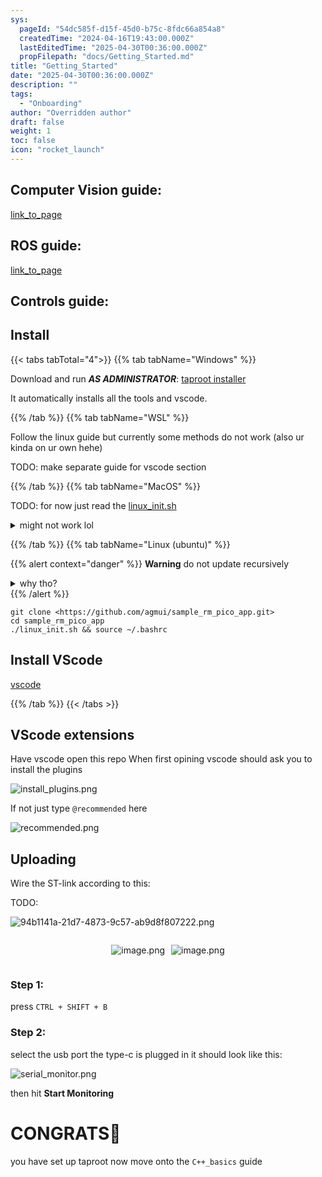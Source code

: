 ```yaml
---
sys:
  pageId: "54dc585f-d15f-45d0-b75c-8fdc66a854a8"
  createdTime: "2024-04-16T19:43:00.000Z"
  lastEditedTime: "2025-04-30T00:36:00.000Z"
  propFilepath: "docs/Getting_Started.md"
title: "Getting_Started"
date: "2025-04-30T00:36:00.000Z"
description: ""
tags:
  - "Onboarding"
author: "Overridden author"
draft: false
weight: 1
toc: false
icon: "rocket_launch"
---
```


## Computer Vision guide:

[link_to_page](86d45bc0-388b-4d26-8848-44f255f73d0e)

## ROS guide:

[link_to_page](3c76c1de-ec8f-46d6-8b0a-294005edc2d5)

## Controls guide:

## Install

{{< tabs tabTotal="4">}}
{{% tab tabName="Windows" %}}

Download and run _**AS ADMINISTRATOR**_: [taproot installer](https://github.com/Thornbots/TeachingFreshies/releases/tag/1.0)

It automatically installs all the tools and vscode.

{{% /tab %}}
{{% tab tabName="WSL" %}}

Follow the linux guide but currently some methods do not work (also ur kinda on ur own hehe)

TODO: make separate guide for vscode section

{{% /tab %}}
{{% tab tabName="MacOS" %}}

TODO: for now just read the [linux_init.sh](https://github.com/agmui/sample_rm_pico_app/blob/main/linux_init.sh)

<details>
<summary>might not work lol</summary>

`brew install libusb pkg-config`

Next install: [vscode](https://code.visualstudio.com/Download)

</details>

{{% /tab %}}
{{% tab tabName="Linux (ubuntu)" %}}

{{% alert context="danger" %}}
**Warning** do not update recursively
<details>
<summary>why tho?</summary>
There are some submodules that may go on for a while (like tinyusb) and I highly
recommend you don't need to get them.
If you want to see what submodules I update just look in `linux_init.sh`
</details>
{{% /alert %}}

```shell
git clone <https://github.com/agmui/sample_rm_pico_app.git>
cd sample_rm_pico_app
./linux_init.sh && source ~/.bashrc
```

## Install VScode

[vscode](https://code.visualstudio.com/Download)

{{% /tab %}}
{{< /tabs >}}

## VScode extensions

Have vscode open this repo
When first opining vscode should ask you to install the plugins

![install_plugins.png](https://prod-files-secure.s3.us-west-2.amazonaws.com/d518164a-d88e-44d1-a4ee-3adb3bd8bce0/89bd30f0-1825-4e77-867b-0a41ce370880/install_plugins.png?X-Amz-Algorithm=AWS4-HMAC-SHA256&X-Amz-Content-Sha256=UNSIGNED-PAYLOAD&X-Amz-Credential=ASIAZI2LB466ZA7DCRZ3%2F20250726%2Fus-west-2%2Fs3%2Faws4_request&X-Amz-Date=20250726T150802Z&X-Amz-Expires=3600&X-Amz-Security-Token=IQoJb3JpZ2luX2VjEDYaCXVzLXdlc3QtMiJGMEQCICyGWb6w48%2F2v3Em96XfyYJkCZeWoR1AMgT8k9E2WzQpAiALbn2koYTbAzdojLYBztpChA16F3ABopTHQdFMvih%2BQir%2FAwhfEAAaDDYzNzQyMzE4MzgwNSIMF5MNmxOW4Bg2ynhlKtwDw9yCznbO4wZFHoGupBXDh1MEYXe8oc7ta3HBjfno6xieBCUwz1immS3ki5taNOKXrTaR13nrwF3v5oY6RinIUJ9gjhGhEGNhv694XyEPAtsObPCW%2BA9HzH045LKmSLMe6YZneoQ9eKKmrYyybKc8%2FFlfKmm1WrueoYvEyqMmFHdwqHAwEbb2m6zH%2FWSW7vseCfbMjRTEIAKadM14XayOnFpxKK99%2BdHCGLJNy6zd5kvtTWgCvHa9AOpQULFaPbjfQoSgPGADPuOiuhAe7en26a430BlwZpwYrn%2BJLG1mx8twzfqNZeoOd2Nxr3TW50t6gkHAnSaXEd%2BUxljP56HgZlM3Qp8mE9FKxJwTK2s1frCYz3En%2BJ2DQUMzlDpzTSzkvPYPsMfe9QC4HJNWtL7GkBYsc69egazuLU7sfDqECvFYt835qxxXrGz0O0%2FyEIGbRho1%2ByDQOeSfwz04i6iwZn26zHS8pJykCF6eooIZQKztAOSEJ7Y%2Be6X8vPh4JmlV%2BaAOJfkkoUuzVOhGwZEtrDrQnRjjtC%2FWYneuEdPihqic9i%2FlR2hmZNy%2B4pDPUu24DQI5sx5%2ByDpu%2Fsl7YB1W4DDlduzE%2FaB7tB9%2F7E0qt0GzIpZQcadI8mTRGnMwusGTxAY6pgFrck45KgqaPQVUkRcn0GJw8cDLCq84n1K9xMbv7kgjc5Pfhl53YX8WR04P8hIqopGnPXY6VIH2tAVPrAOmGTsIWGaN8VtMBDV%2Bxd8IXOPpomrQxrPFDzT6A7yvBPzRg8Yuvx8Y7%2FNOuM0udOVGzMpbdmq%2BElyMhABSGKdlGq7zkms0BbeDXtIwagVwRO5d0VLGsC9%2B0tNGBWZhmnWyzHS5mQrCwejH&X-Amz-Signature=7bb1ade0a1d64811e31836fc416351118ba8378a59fb5f654ad73f07e7e730cc&X-Amz-SignedHeaders=host&x-amz-checksum-mode=ENABLED&x-id=GetObject)

If not just type `@recommended` here  

![recommended.png](https://prod-files-secure.s3.us-west-2.amazonaws.com/d518164a-d88e-44d1-a4ee-3adb3bd8bce0/61e661e9-5d85-4dfc-be0d-8d2097a5e793/recommended.png?X-Amz-Algorithm=AWS4-HMAC-SHA256&X-Amz-Content-Sha256=UNSIGNED-PAYLOAD&X-Amz-Credential=ASIAZI2LB466ZA7DCRZ3%2F20250726%2Fus-west-2%2Fs3%2Faws4_request&X-Amz-Date=20250726T150802Z&X-Amz-Expires=3600&X-Amz-Security-Token=IQoJb3JpZ2luX2VjEDYaCXVzLXdlc3QtMiJGMEQCICyGWb6w48%2F2v3Em96XfyYJkCZeWoR1AMgT8k9E2WzQpAiALbn2koYTbAzdojLYBztpChA16F3ABopTHQdFMvih%2BQir%2FAwhfEAAaDDYzNzQyMzE4MzgwNSIMF5MNmxOW4Bg2ynhlKtwDw9yCznbO4wZFHoGupBXDh1MEYXe8oc7ta3HBjfno6xieBCUwz1immS3ki5taNOKXrTaR13nrwF3v5oY6RinIUJ9gjhGhEGNhv694XyEPAtsObPCW%2BA9HzH045LKmSLMe6YZneoQ9eKKmrYyybKc8%2FFlfKmm1WrueoYvEyqMmFHdwqHAwEbb2m6zH%2FWSW7vseCfbMjRTEIAKadM14XayOnFpxKK99%2BdHCGLJNy6zd5kvtTWgCvHa9AOpQULFaPbjfQoSgPGADPuOiuhAe7en26a430BlwZpwYrn%2BJLG1mx8twzfqNZeoOd2Nxr3TW50t6gkHAnSaXEd%2BUxljP56HgZlM3Qp8mE9FKxJwTK2s1frCYz3En%2BJ2DQUMzlDpzTSzkvPYPsMfe9QC4HJNWtL7GkBYsc69egazuLU7sfDqECvFYt835qxxXrGz0O0%2FyEIGbRho1%2ByDQOeSfwz04i6iwZn26zHS8pJykCF6eooIZQKztAOSEJ7Y%2Be6X8vPh4JmlV%2BaAOJfkkoUuzVOhGwZEtrDrQnRjjtC%2FWYneuEdPihqic9i%2FlR2hmZNy%2B4pDPUu24DQI5sx5%2ByDpu%2Fsl7YB1W4DDlduzE%2FaB7tB9%2F7E0qt0GzIpZQcadI8mTRGnMwusGTxAY6pgFrck45KgqaPQVUkRcn0GJw8cDLCq84n1K9xMbv7kgjc5Pfhl53YX8WR04P8hIqopGnPXY6VIH2tAVPrAOmGTsIWGaN8VtMBDV%2Bxd8IXOPpomrQxrPFDzT6A7yvBPzRg8Yuvx8Y7%2FNOuM0udOVGzMpbdmq%2BElyMhABSGKdlGq7zkms0BbeDXtIwagVwRO5d0VLGsC9%2B0tNGBWZhmnWyzHS5mQrCwejH&X-Amz-Signature=9af6389768ce13469841089e8354c666afe304301c67744ca00c25570cbca423&X-Amz-SignedHeaders=host&x-amz-checksum-mode=ENABLED&x-id=GetObject)

## Uploading

Wire the ST-link according to this:

TODO:

![94b1141a-21d7-4873-9c57-ab9d8f807222.png](https://prod-files-secure.s3.us-west-2.amazonaws.com/d518164a-d88e-44d1-a4ee-3adb3bd8bce0/e5fad17d-ab82-4300-9f4c-505ab4b1202c/94b1141a-21d7-4873-9c57-ab9d8f807222.png?X-Amz-Algorithm=AWS4-HMAC-SHA256&X-Amz-Content-Sha256=UNSIGNED-PAYLOAD&X-Amz-Credential=ASIAZI2LB466ZA7DCRZ3%2F20250726%2Fus-west-2%2Fs3%2Faws4_request&X-Amz-Date=20250726T150802Z&X-Amz-Expires=3600&X-Amz-Security-Token=IQoJb3JpZ2luX2VjEDYaCXVzLXdlc3QtMiJGMEQCICyGWb6w48%2F2v3Em96XfyYJkCZeWoR1AMgT8k9E2WzQpAiALbn2koYTbAzdojLYBztpChA16F3ABopTHQdFMvih%2BQir%2FAwhfEAAaDDYzNzQyMzE4MzgwNSIMF5MNmxOW4Bg2ynhlKtwDw9yCznbO4wZFHoGupBXDh1MEYXe8oc7ta3HBjfno6xieBCUwz1immS3ki5taNOKXrTaR13nrwF3v5oY6RinIUJ9gjhGhEGNhv694XyEPAtsObPCW%2BA9HzH045LKmSLMe6YZneoQ9eKKmrYyybKc8%2FFlfKmm1WrueoYvEyqMmFHdwqHAwEbb2m6zH%2FWSW7vseCfbMjRTEIAKadM14XayOnFpxKK99%2BdHCGLJNy6zd5kvtTWgCvHa9AOpQULFaPbjfQoSgPGADPuOiuhAe7en26a430BlwZpwYrn%2BJLG1mx8twzfqNZeoOd2Nxr3TW50t6gkHAnSaXEd%2BUxljP56HgZlM3Qp8mE9FKxJwTK2s1frCYz3En%2BJ2DQUMzlDpzTSzkvPYPsMfe9QC4HJNWtL7GkBYsc69egazuLU7sfDqECvFYt835qxxXrGz0O0%2FyEIGbRho1%2ByDQOeSfwz04i6iwZn26zHS8pJykCF6eooIZQKztAOSEJ7Y%2Be6X8vPh4JmlV%2BaAOJfkkoUuzVOhGwZEtrDrQnRjjtC%2FWYneuEdPihqic9i%2FlR2hmZNy%2B4pDPUu24DQI5sx5%2ByDpu%2Fsl7YB1W4DDlduzE%2FaB7tB9%2F7E0qt0GzIpZQcadI8mTRGnMwusGTxAY6pgFrck45KgqaPQVUkRcn0GJw8cDLCq84n1K9xMbv7kgjc5Pfhl53YX8WR04P8hIqopGnPXY6VIH2tAVPrAOmGTsIWGaN8VtMBDV%2Bxd8IXOPpomrQxrPFDzT6A7yvBPzRg8Yuvx8Y7%2FNOuM0udOVGzMpbdmq%2BElyMhABSGKdlGq7zkms0BbeDXtIwagVwRO5d0VLGsC9%2B0tNGBWZhmnWyzHS5mQrCwejH&X-Amz-Signature=3c66f93b36491931a0903b9e07aeaa622b5d4599b1d3acd74a3858e73bae0aba&X-Amz-SignedHeaders=host&x-amz-checksum-mode=ENABLED&x-id=GetObject)

<div style="display: flex;flex-direction: row; column-gap:10px; max-width: 630px;justify-content: center;">
<div>

![image.png](https://prod-files-secure.s3.us-west-2.amazonaws.com/d518164a-d88e-44d1-a4ee-3adb3bd8bce0/210ecb78-1116-4d7b-b9b7-2292f66fa2c2/image.png?X-Amz-Algorithm=AWS4-HMAC-SHA256&X-Amz-Content-Sha256=UNSIGNED-PAYLOAD&X-Amz-Credential=ASIAZI2LB4664OGT3LYS%2F20250726%2Fus-west-2%2Fs3%2Faws4_request&X-Amz-Date=20250726T150805Z&X-Amz-Expires=3600&X-Amz-Security-Token=IQoJb3JpZ2luX2VjEDYaCXVzLXdlc3QtMiJIMEYCIQCUAbPAhpgQA13flrqJZFHKonRMei4U2z42T1gjLSfl3QIhAKjje9%2FZYA%2FwHh1yjEwC43uylHpo7NcMWwwLPmQHI3qOKv8DCF8QABoMNjM3NDIzMTgzODA1IgwKVvEgLWAkPnEA0pEq3AMpxHf75JuP%2Fgt8BaqE%2BqgJNOxMSd6L0RX5EotCE7%2Bw%2FqYjHAjTgpRhkLWWA0VTO8XMcmaun6KeFJvDkOAdbzp0Nh%2BvEF%2Bpo4aTDKBxVwRrl7xGCqQkUoMNrlVPDFTH%2BuzMWDTmqPHy7SihEJXdxA16c5VDSjwJn26u4mCE9InQlCsSKiqVnNPpDOHY3iAH4RnxBu2IwZZl8WeJKAR%2FaqWvMpKgG%2BXMi9sFENRGy8jx5UpfL0CpBYQkQDJ5ZcuoZiqjLnhz2R4yHd62djfhnzMlH3AXGXqq4nAphqoAmoNLnSgjulGbhWeg3X%2FHLMvFD9CBexO1q66vMgA%2FdmYsQLQfk2OTCjnw4vz1PkG3Hmx%2BA5X3eCD36ffOmGLmPNiEUCXL39s4JTepTDXg5MjOQTbPM%2Bntv33mf1OshipRp6ZDRLwbovBpzDHsdsMlEYISCKtCh3fN9bfIJxGxzAC09SwKDrUmynt5%2BsNlMJRO6JxTp3bUO7VRhHTzagI9h%2B2ewenNYEVNNY7vDTN2OHCpiytLhDS77NBfiIhsTCxjrtQ%2BWgAYLczWHWaHN9BVLM8hacG4rkrXCH7EoCCLm1eM%2FMBoTZzCbe0fNVwcsdpQs2caQwr7djKG%2Fu%2FdL6T1%2FjDywZPEBjqkAe2ifF%2FU2VWi%2FxF4v%2FUQr8ulYScOg5prTE29%2BMNdQMA0YOyLRYaa%2F63rCyR6QqKQA1ecy0u4%2BPMDG3jRy0CtHkJ0j82pjAT%2FyBswHPFeGdy7dZnrz%2FX2dttWBpIMD9d8QaaIqZNh1CMc463Y0kN64bkBH%2Fxv7jnD6E2l5Wc%2Bjlei7dQMUGMp3FjHcE763Ua7sKIjOE%2FnseaL3jbGOMG0PzsmJj4M&X-Amz-Signature=692a7a5d4c02ec2260acb329ead9d167f1fe26e9d55f765867aa09bbfd3ed612&X-Amz-SignedHeaders=host&x-amz-checksum-mode=ENABLED&x-id=GetObject)

</div>
<div>

![image.png](https://prod-files-secure.s3.us-west-2.amazonaws.com/d518164a-d88e-44d1-a4ee-3adb3bd8bce0/33a0fd0f-8ca6-4a86-8e09-26e95ded1fff/image.png?X-Amz-Algorithm=AWS4-HMAC-SHA256&X-Amz-Content-Sha256=UNSIGNED-PAYLOAD&X-Amz-Credential=ASIAZI2LB466RI76OUNU%2F20250726%2Fus-west-2%2Fs3%2Faws4_request&X-Amz-Date=20250726T150806Z&X-Amz-Expires=3600&X-Amz-Security-Token=IQoJb3JpZ2luX2VjEDYaCXVzLXdlc3QtMiJHMEUCIFvocJoTHZ0G0Ar0Q8cHEH21knJrxIw%2FadhnnOeZcrbZAiEAmJhTeCPevw3kC2wDRhhK62Dx5u9fCabZkPOvHN9clc4q%2FwMIXxAAGgw2Mzc0MjMxODM4MDUiDALwUBQS4StLBGrHQCrcA5JJGqWsVb4DGh42kSOpUzT9Bytu1MS6Az0ngO1chOu1NOg%2Bae%2BbwednwIFlbWlbOkwEAGYUygKFlETsV7JAs5YQOwlMF%2FSL3MHoX4JkdzIa3%2F3gOHGEzbgfnjxvbz0WNN6j3IVc5L%2BZB5UjiHm94zLuux5s2RnsIBUZHUxBpIP2sENXjhqkZKUekWH5w89BbPCKZIdc8wJ3p9iqZUsc9To2Ung35J0dxlAwZaQHunGZxgOYHCle6Y832A33kFvyb4Q5XFPTwROnQ94MzkUt3gU0%2BKoW%2B1%2FgFjPRIb7UmhGEYoey04ETT4bLnyfjo7MJ15eOYnCmDievu8p4ZnA4PG11ySPwz5SVOUm05NigwTVFfnmk7pQpebsqnDFGAyYztq3qV5FCu1%2BbtwNEDzWxMVTR%2Fs6Kic2X%2BSL7rOIxQSN%2BXu%2FUtVY83wmBReOTCSDsGTpCrUODr23EaIHPOfUMilIEKqrHDKpvMB%2FjEEayD55AaVQiL2vwyc8TQZtR9ZNYW7tFX%2F76Dal3wvBgzH0E6RtuMoGhZ2ZETvvfzwELNszBjidBVRahEmk2ylOq8l11psjdgM2p90OGYbCfUG5fb2LxrXV8RRboS643Rr6Mkxi91Aj9gQUS9cz%2B4yNgMO%2FBk8QGOqUBJzbW2yeD9RM0f8tXYGnRJP1uDE8JPZNVWrE5Z2%2FO0e4WuYSFxgfY1d15fgZVLKfvA7%2Fvt4qUonMd%2Brei3wkadhSMMRaHZf63mEDEx7woj8yJye%2FdFbk4b0LWYxQWwPhvE7GFiY7ER2yKG7YhZHH91ss%2FiXAI4gQeZXnc1JfA64PK4y6FJptkOo9CCGBU9E%2FNStV3CIJ4%2BW0JRaFiIu7LKBoEB7JE&X-Amz-Signature=a6b09a2109f91ed5add76a6d9fa057a621625b0bfc8af659ecf1e3b6de5475b1&X-Amz-SignedHeaders=host&x-amz-checksum-mode=ENABLED&x-id=GetObject)

</div>
</div>

### Step 1:

press `CTRL + SHIFT + B`

### Step 2:

select the usb port the type-c is plugged in it should look like this:

![serial_monitor.png](https://prod-files-secure.s3.us-west-2.amazonaws.com/d518164a-d88e-44d1-a4ee-3adb3bd8bce0/f03f4774-05d4-4393-b6a0-d5efb6d315ab/serial_monitor.png?X-Amz-Algorithm=AWS4-HMAC-SHA256&X-Amz-Content-Sha256=UNSIGNED-PAYLOAD&X-Amz-Credential=ASIAZI2LB466ZA7DCRZ3%2F20250726%2Fus-west-2%2Fs3%2Faws4_request&X-Amz-Date=20250726T150802Z&X-Amz-Expires=3600&X-Amz-Security-Token=IQoJb3JpZ2luX2VjEDYaCXVzLXdlc3QtMiJGMEQCICyGWb6w48%2F2v3Em96XfyYJkCZeWoR1AMgT8k9E2WzQpAiALbn2koYTbAzdojLYBztpChA16F3ABopTHQdFMvih%2BQir%2FAwhfEAAaDDYzNzQyMzE4MzgwNSIMF5MNmxOW4Bg2ynhlKtwDw9yCznbO4wZFHoGupBXDh1MEYXe8oc7ta3HBjfno6xieBCUwz1immS3ki5taNOKXrTaR13nrwF3v5oY6RinIUJ9gjhGhEGNhv694XyEPAtsObPCW%2BA9HzH045LKmSLMe6YZneoQ9eKKmrYyybKc8%2FFlfKmm1WrueoYvEyqMmFHdwqHAwEbb2m6zH%2FWSW7vseCfbMjRTEIAKadM14XayOnFpxKK99%2BdHCGLJNy6zd5kvtTWgCvHa9AOpQULFaPbjfQoSgPGADPuOiuhAe7en26a430BlwZpwYrn%2BJLG1mx8twzfqNZeoOd2Nxr3TW50t6gkHAnSaXEd%2BUxljP56HgZlM3Qp8mE9FKxJwTK2s1frCYz3En%2BJ2DQUMzlDpzTSzkvPYPsMfe9QC4HJNWtL7GkBYsc69egazuLU7sfDqECvFYt835qxxXrGz0O0%2FyEIGbRho1%2ByDQOeSfwz04i6iwZn26zHS8pJykCF6eooIZQKztAOSEJ7Y%2Be6X8vPh4JmlV%2BaAOJfkkoUuzVOhGwZEtrDrQnRjjtC%2FWYneuEdPihqic9i%2FlR2hmZNy%2B4pDPUu24DQI5sx5%2ByDpu%2Fsl7YB1W4DDlduzE%2FaB7tB9%2F7E0qt0GzIpZQcadI8mTRGnMwusGTxAY6pgFrck45KgqaPQVUkRcn0GJw8cDLCq84n1K9xMbv7kgjc5Pfhl53YX8WR04P8hIqopGnPXY6VIH2tAVPrAOmGTsIWGaN8VtMBDV%2Bxd8IXOPpomrQxrPFDzT6A7yvBPzRg8Yuvx8Y7%2FNOuM0udOVGzMpbdmq%2BElyMhABSGKdlGq7zkms0BbeDXtIwagVwRO5d0VLGsC9%2B0tNGBWZhmnWyzHS5mQrCwejH&X-Amz-Signature=4167cd71eee891a61705dadb76e08b1f7f4705e183544ee2b426f169b113c06b&X-Amz-SignedHeaders=host&x-amz-checksum-mode=ENABLED&x-id=GetObject)

then hit **Start Monitoring**

# CONGRATS🎉

you have set up taproot now move onto the `C++_basics` guide
